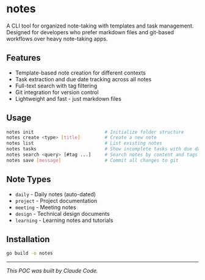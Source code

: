 # notes

A CLI tool for organized note-taking with templates and task management. Designed for developers who prefer markdown files and git-based workflows over heavy note-taking apps.

## Features

- Template-based note creation for different contexts
- Task extraction and due date tracking across all notes
- Full-text search with tag filtering
- Git integration for version control
- Lightweight and fast - just markdown files

## Usage

```bash
notes init                          # Initialize folder structure
notes create <type> [title]         # Create a new note
notes list                          # List existing notes
notes tasks                         # Show incomplete tasks with due dates
notes search <query> [#tag ...]     # Search notes by content and tags
notes save [message]                # Commit all changes to git
```

## Note Types

- `daily` - Daily notes (auto-dated)
- `project` - Project documentation
- `meeting` - Meeting notes
- `design` - Technical design documents
- `learning` - Learning notes and tutorials

## Installation

```bash
go build -o notes
```

---

*This POC was built by Claude Code.*